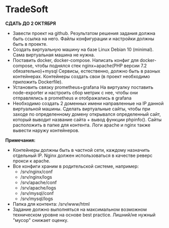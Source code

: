 # TradeSoft
**СДАТЬ ДО 2 ОКТЯБРЯ**
- Завести проект на github. Результатом решения задания должна быть ссылка на него. Файлы конфигурации и настройки должны быть в проекте. 
- Создать виртуальную машину на базе Linux Debian 10 (minimal). Сама виртуальная машина не нужна.
- Поставить docker, docker-compose. Написать конфиг для docker-compose, чтобы поднялся стек nginx+apache(PHP версии 7.2 обязательно)+mysql Сервисы, естественно, должно быть в разных контейнерах. Контейнеры создать свои (в проект необходимо приложить Dockerfile).
- Установить связку prometheus+grafana На виртуалку поставить node-exporter и настроить сбор метрик с нее, чтобы они отправлялись в prometheus и отображались в grafana
- Необходимо создать 2 доменных имени направленные на IP данной виртуальной машины. Сделать виртуальные сайты, чтобы при заходе по определенному домену открывался определенный сайт, который выводит название сайта + вывод функции phpinfo(). Сайты расположить в папке для контента. Логи apache и nginx также вывести наружу контейнеров.

**Примечания:**
- Контейнеры должны быть в частной сети, каждому назначить отдельный IP. Nginx должен использоваться в качестве реверс прокси к apache.
- Все конфиги храним в родительской системе, например: 
  - /srv/nginx/conf 
  - /srv/nginx/logs
  - /srv/apache/conf
  - /srv/apache/logs
  - /srv/mysql/conf
  - /srv/mysql/logs
- Папка для контента: /srv/www/html 
- Задание должно выполняться на максимальном возможном техническом уровне на основе best practice. Лишний/не нужный "мусор" снижает оценку.
